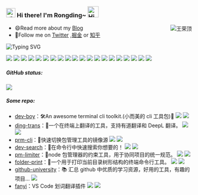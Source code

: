 <h3>
  <img src="https://media.giphy.com/media/hvRJCLFzcasrR4ia7z/giphy.gif" width="25" alt="手势">
  Hi there! I'm Rongding~ 
  <img src="https://emojis.slackmojis.com/emojis/images/1588866973/8934/hellokittydance.gif?1588866973" alt="Hi" width="30" />
</h3>

<a href="https://github.com/wangrongding">
  <div align="right" >
    <img align="right" src="https://count.getloli.com/get/@:wangrongding?theme=rule34" alt="王荣顶" />
  </div>
</a>

<!-- ======================================= -->

- 😄Read more about my [Blog](http://www.fedtop.com/)
- 👯Follow me on [Twitter](https://twitter.com/wangrongding) ,[掘金](https://juejin.cn/user/2858385963749223) or [知乎](https://www.zhihu.com/people/rongding)

<!-- https://readme-typing-svg.demolab.com/demo/ -->

![Typing SVG](https://readme-typing-svg.herokuapp.com?font=DynaPuff&size=20&pause=1000&color=9999FF&center=true&vCenter=true&width=500&height=22&lines=A+passionate+web+developer+based+in+Beijing.++%F0%9F%91%8B)

<!-- ======================================= -->

![](https://img.shields.io/badge/-Nodejs-43853d?style=flat-square&logo=Node.js&logoColor=white) ![](https://img.shields.io/badge/-WebRTC-008000?style=flat-square&logo=WebRTC&labelColor=90EE90&color=fff) ![](https://img.shields.io/badge/-JavaScript-e5cd0c?style=flat-square&logo=JavaScript&labelColor=f7df1e&logoColor=000) ![](https://img.shields.io/badge/-TypeScript-3178C6?style=flat-square&logo=TypeScript&logoColor=white&color=blue) ![](https://img.shields.io/badge/-Vue.js-29beb0?style=flat-square&logo=vue.js&labelColor=ffffff&color=4FC08D) ![](https://img.shields.io/badge/-React-29beb0?style=flat-square&logo=React&labelColor=ffffff&color=61DAFB) ![](https://img.shields.io/badge/-WebPack-1C78C0?style=flat-square&logo=WebPack&logoColor=white) ![](https://img.shields.io/badge/-Electron-white?style=flat-square&logo=electron&logoColor=white&color=47848F) ![](https://img.shields.io/badge/-Three.js-000000?style=flat-square&logo=Three.js) ![](https://img.shields.io/badge/-MiniProgram-008000?style=flat-square&logo=WeChat&labelColor=fff&color=07C160) ![](https://img.shields.io/badge/-NPM-CB3837?style=flat-square&logo=npm&logoColor=white) ![](https://img.shields.io/badge/-Github_Actions-2088FF?style=flat-square&logo=github-actions&logoColor=white) [![](https://img.shields.io/badge/-Gist-black?style=flat-square&logo=GitHub&labelColor=blue&color=fff&logoColor=fff)](https://gist.github.com/wangrongding) ![](https://img.shields.io/badge/-Tampermonkey-black?style=flat-square&logo=Tampermonkey&labelColor=black&color=00485B) ![](https://img.shields.io/badge/-KaliLinux-white?style=flat-square&logo=KaliLinux&logoColor=white&color=blue) ![](https://img.shields.io/badge/-MySQL-white?style=flat-square&logo=MySQL&logoColor=white&color=fff&labelColor=4479A1) ![](https://img.shields.io/badge/-CodePen-white?style=flat-square&logo=CodePen&logoColor=white&color=000) ![](https://img.shields.io/badge/-Jenkins-white?style=flat-square&logo=Jenkins&labelColor=D24939&color=white&logoColor=white) ![](https://img.shields.io/badge/-Docker-white?style=flat-square&logo=Docker&labelColor=2496ED&color=2496ED&logoColor=white) ![](https://img.shields.io/badge/-Bilibili-white?style=flat-square&logo=Bilibili&labelColor=00A1D6&logoColor=white)

<!-- ======================================= -->
##### GitHub status:

![](https://github-readme-activity-graph.cyclic.app/graph?username=wangrongding&theme=github)

<!-- | ![](https://github-readme-stats.vercel.app/api?username=wangrongding&show_icons=truee&include_all_commits=true&theme=onedark&hide=prs) | ![](https://github-readme-stats.vercel.app/api/top-langs/?username=wangrongding&layout=compact&show_icons=truee&include_all_commits=true&theme=onedark&card_width=230) |
| ---- | ---- | -->


##### Some repo: 
- [dev-boy](https://github.com/wangrongding/dev-boy)：🛠️An awesome terminal cli toolkit.(小而美的 cli 工具包)🧰  [![](https://img.shields.io/github/stars/wangrongding/dev-boy)](https://github.com/wangrongding/dev-boy)     [![](https://img.shields.io/npm/dt/dev-boy?style=flat&label=downloads&color=cb3837&labelColor=cb0000&logo=npm)](https://www.npmjs.com/package/dev-boy)
- [ding-trans](https://github.com/wangrongding/ding-trans)：🌈一个在终端上翻译的工具，支持有道翻译和 DeepL 翻译。  [![](https://img.shields.io/github/stars/wangrongding/ding-trans)](https://github.com/wangrongding/ding-trans)     [![](https://img.shields.io/npm/dt/ding-trans?style=flat&label=downloads&color=cb3837&labelColor=cb0000&logo=npm)](https://www.npmjs.com/package/ding-trans)
- [prm-cli](https://github.com/wangrongding/prm-cli)：🦄快速切换包管理工具的镜像源  [![](https://img.shields.io/github/stars/wangrongding/prm-cli)](https://github.com/wangrongding/prm-cli)     [![](https://img.shields.io/npm/dt/prm-cli?style=flat&label=downloads&color=cb3837&labelColor=cb0000&logo=npm)](https://www.npmjs.com/package/prm-cli)
- [dev-search](https://github.com/wangrongding/dev-search)：🌸在命令行中快速搜索你想要的！  [![](https://img.shields.io/github/stars/wangrongding/dev-search)](https://github.com/wangrongding/dev-search)     [![](https://img.shields.io/npm/dt/dev-search?style=flat&label=downloads&color=cb3837&labelColor=cb0000&logo=npm)](https://www.npmjs.com/package/dev-search)
- [pm-limiter](https://github.com/wangrongding/pm-limiter)：🥳node 包管理器的约束工具，用于协同项目的统一规范。  [![](https://img.shields.io/github/stars/wangrongding/pm-limiter)](https://github.com/wangrongding/pm-limiter)     [![](https://img.shields.io/npm/dt/pm-limiter?style=flat&label=downloads&color=cb3837&labelColor=cb0000&logo=npm)](https://www.npmjs.com/package/pm-limiter)
- [folder-print](https://github.com/wangrongding/folder-print)：🌿一个用于打印当前目录树形结构的终端命令行工具。  [![](https://img.shields.io/github/stars/wangrongding/folder-print)](https://github.com/wangrongding/folder-print)     [![](https://img.shields.io/npm/dt/folder-print?style=flat&label=downloads&color=cb3837&labelColor=cb0000&logo=npm)](https://www.npmjs.com/package/folder-print)
- [github-university](https://github.com/wangrongding/github-university)：📚 汇总 github 中优质的学习资源，好用的工具，有趣的项目...  [![](https://img.shields.io/github/stars/wangrongding/github-university)](https://github.com/wangrongding/github-university) 
- [fanyi](https://github.com/wangrongding/fanyi)：VS Code 划词翻译插件  [![](https://img.shields.io/github/stars/wangrongding/fanyi)](https://github.com/wangrongding/fanyi)     [![](https://badgen.net/vs-marketplace/i/wangrongding.fanyi)](https://marketplace.visualstudio.com/items?itemName=wangrongding.fanyi)
